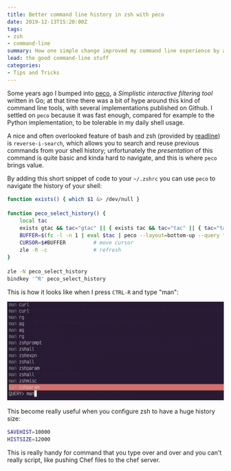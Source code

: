 ```yaml
---
title: Better command line history in zsh with peco
date: 2019-12-13T15:20:00Z
tags:
- zsh
- command-line
summary: How one simple change improved my command line experience by a lot.
lead: the good command-line stuff
categories:
- Tips and Tricks
---
```


Some years ago I bumped into [peco](https://github.com/peco/peco), a *Simplistic interactive
filtering tool* written in Go; at that time there was a bit of hype around this kind of command line
tools, with several implementations published on Github. I settled on `peco` because it was fast
enough, compared for example to the Python implementation, to be tolerable in my daily shell usage.

A nice and often overlooked feature of bash and zsh (provided by
[readline](https://tiswww.case.edu/php/chet/readline/rltop.html)) is `reverse-i-search`, which
allows you to search and reuse previous commands from your shell history; unfortunately the
*presentation* of this command is quite basic and kinda hard to navigate, and this is where `peco`
brings value.

By adding this short snippet of code to your `~/.zshrc` you can use `peco` to navigate the history
of your shell:

```bash
function exists() { which $1 &> /dev/null }

function peco_select_history() {
    local tac
    exists gtac && tac="gtac" || { exists tac && tac="tac" || { tac="tail -r" } }
    BUFFER=$(fc -l -n 1 | eval $tac | peco --layout=bottom-up --query "$LBUFFER")
    CURSOR=$#BUFFER         # move cursor
    zle -R -c               # refresh
}

zle -N peco_select_history
bindkey '^R' peco_select_history
```

This is how it looks like when I press `CTRL-R` and type "man":

![screenshot](/images/zsh-peco.png)

This become really useful when you configure zsh to have a huge history size:

```bash
SAVEHIST=10000
HISTSIZE=12000
```

This is really handy for command that you type over and over and you can't really script, like
pushing Chef files to the chef server.
